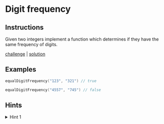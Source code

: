 # Digit frequency

## Instructions

Given two integers implement a function which determines if they have the same frequency of digits.

[challenge](challenge.kt) | [solution](solution.kt)

## Examples

```kotlin
equalDigitFrequency("123", "321") // true

equalDigitFrequency("4557", "745") // false
```

## Hints

<details>
<summary>Hint 1</summary>
Use frequency map
</details>